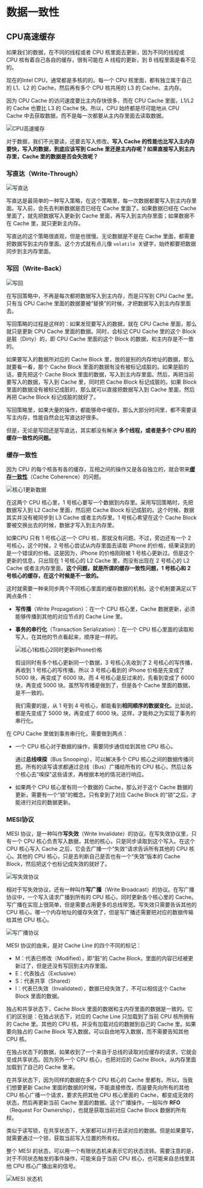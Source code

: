 # 数据一致性

## CPU高速缓存

如果我们的数据，在不同的线程或者 CPU 核里面去更新，因为不同的线程或 CPU 核有着自己各自的缓存，很有可能在 A 线程的更新，到 B 线程里面是看不见的。

现在的Intel CPU，通常都是多核的的。每一个 CPU 核里面，都有独立属于自己的 L1、L2 的 Cache，然后再有多个 CPU 核共用的 L3 的 Cache、主内存。

因为 CPU Cache 的访问速度要比主内存快很多，而在 CPU Cache 里面，L1/L2 的 Cache 也要比 L3 的 Cache 快。所以，CPU 始终都是尽可能地从 CPU Cache 中去获取数据，而不是每一次都要从主内存里面去读取数据。

![CPU高速缓存](数据一致性.assets/1591490992214.png)

对于数据，我们不光要读，还要去写入修改。**写入 Cache 的性能也比写入主内存要快，写入的数据，到底应该写到 Cache 里还是主内存呢？如果直接写入到主内存里，Cache 里的数据是否会失效呢？**

### 写直达（Write-Through）

![写直达](数据一致性.assets/1591491109260.png)

写直达是最简单的一种写入策略，在这个策略里，每一次数据都要写入到主内存里面。写入前，会先去判断数据是否已经在 Cache 里面了。如果数据已经在 Cache 里面了，就先把数据写入更新到 Cache 里面，再写入到主内存里面；如果数据不在 Cache 里，就只更新主内存。

写直达的这个策略很直观，但是也很慢。无论数据是不是在 Cache 里面，都需要把数据写到主内存里面。这个方式就有点儿像 `volatile `关键字，始终都要把数据同步到主内存里面。



### 写回（Write-Back）

![写回](数据一致性.assets/1591491228009.png)

在写回策略中，不再是每次都把数据写入到主内存，而是只写到 CPU Cache 里。只有当 CPU Cache 里面的数据要被“替换”的时候，才把数据写入到主内存里面去。

写回策略的过程是这样的：如果发现要写入的数据，就在 CPU Cache 里面，那么就只是更新 CPU Cache 里面的数据。同时，会标记 CPU Cache 里的这个 Block 是脏（Dirty）的，即 CPU Cache 里面的这个 Block 的数据，和主内存是不一致的。

如果要写入的数据所对应的 Cache Block 里，放的是别的内存地址的数据，那么就要看一看，那个 Cache Block 里面的数据有没有被标记成脏的。如果是脏的话，要先把这个 Cache Block 里面的数据，写入到主内存里面。然后，再把当前要写入的数据，写入到 Cache 里，同时把 Cache Block 标记成脏的。如果 Block 里面的数据没有被标记成脏的，那么就可以直接把数据写入到 Cache 里面，然后再把 Cache Block 标记成脏的就好了。

写回策略里，如果大量的操作，都能够命中缓存。那么大部分时间里，都不需要读写主内存，性能自然会比写直达好很多。

但是，无论是写回还是写直达，其实都没有解决 **多个线程，或者是多个 CPU 核的缓存一致性的问题。**





### 缓存一致性

因为 CPU 的每个核各有各的缓存，互相之间的操作又是各自独立的，就会带来[**缓存一致性**](https://en.wikipedia.org/wiki/Cache_coherence)（Cache Coherence）的问题。

![核心1更新数据](数据一致性.assets/1591503549097.png)

在这两个 CPU 核心里，1 号核心要写一个数据到内存里。采用写回策略时，先把数据写入到 L2 Cache 里面，然后把 Cache Block 标记成脏的。这个时候，数据其实并没有被同步到 L3 Cache 或者主内存里。1 号核心希望在这个 Cache Block 要被交换出去的时候，数据才写入到主内存里。

如果CPU 只有 1 号核心这一个 CPU 核，那就没有问题。不过，旁边还有一个 2 号核心，这个时候，2 号核心尝试从内存里面去读取 iPhone 的价格，结果读到的是一个错误的价格。这是因为，iPhone 的价格刚刚被 1 号核心更新过。但是这个更新的信息，只出现在 1 号核心的 L2 Cache 里，而没有出现在 2 号核心的 L2 Cache 或者主内存里面。**这个问题，就是所谓的缓存一致性问题，1 号核心和 2 号核心的缓存，在这个时候是不一致的。**

这时就需要一种来同步两个不同核心里面的缓存数据的机制。这个机制要满足以下两点条件：

- **写传播**（Write Propagation）：在一个 CPU 核心里，Cache 数据更新，必须能够传播到其他的对应节点的 Cache Line 里。

- **事务的串行化**（Transaction Serialization）：在一个 CPU 核心里面的读取和写入，在其他的节点看起来，顺序是一样的。

  ![核心1和核心2同时更新iPhone价格](数据一致性.assets/1591503968691.png)

  假设同时有多个核心更新同一个数据，3 号核心先收到了 2 号核心的写传播，再收到 1 号核心的写传播。所以 3 号核心看到的 iPhone 价格是先变成了 5000 块，再变成了 6000 块。而 4 号核心是反过来的，先看到变成了 6000 块，再变成 5000 块。虽然写传播是做到了，但是各个 Cache 里面的数据，是不一致的。

  我们需要的是，从 1 号到 4 号核心，都能看到**相同顺序的数据变化**。比如说，都是先变成了 5000 块，再变成了 6000 块。这样，才能称之为实现了事务的串行化。

在 CPU Cache 里做到事务串行化，需要做到两点：

- 一个 CPU 核心对于数据的操作，需要同步通信给到其他 CPU 核心。

  通过**总线嗅探**（Bus Snooping），可以解决多个 CPU 核心之间的数据传播问题。所有的读写请求都通过总线（Bus）广播给所有的 CPU 核心，然后让各个核心去“嗅探”这些请求，再根据本地的情况进行响应。

- 如果两个 CPU 核心里有同一个数据的 Cache，那么对于这个 Cache 数据的更新，需要有一个“锁”的概念。只有拿到了对应 Cache Block 的“锁”之后，才能进行对应的数据更新。



### MESI协议

MESI 协议，是一种叫作**写失效**（Write Invalidate）的协议。在写失效协议里，只有一个 CPU 核心负责写入数据，其他的核心，只是同步读取到这个写入。在这个 CPU 核心写入 Cache 之后，它会去广播一个“失效”请求告诉所有其他的 CPU 核心。其他的 CPU 核心，只是去判断自己是否也有一个“失效”版本的 Cache Block，然后把这个也标记成失效的就好了。

![写失效协议](数据一致性.assets/1591504973593.png)

相对于写失效协议，还有一种叫作**写广播**（Write Broadcast）的协议。在写广播协议中，一个写入请求广播到所有的 CPU 核心，同时更新各个核心里的 Cache。写广播在实现上很简单，但是需要占用更多的总线带宽。写失效只需要告诉其他的 CPU 核心，哪一个内存地址的缓存失效了，但是写广播还需要把对应的数据传输给其他 CPU 核心。

![写广播协议](数据一致性.assets/1591504999734.png)

MESI 协议的由来，是对 Cache Line 的四个不同的标记：

- M：代表已修改（Modified），即“脏”的 Cache Block，里面的内容已经被更新过了，但是还没有写回到主内存里面。
- E：代表独占（Exclusive）
- S：代表共享（Shared）
- I：代表已失效（Invalidated），数据已经失效了，不可以相信这个 Cache Block 里面的数据。

独占和共享状态下，Cache Block 里面的数据和主内存里面的数据是一致的。它们的区别是：在独占状态下，对应的 Cache Line 只加载到了当前 CPU 核所拥有的 Cache 里。其他的 CPU 核，并没有加载对应的数据到自己的 Cache 里。如果要向独占的 Cache Block 写入数据，可以自由地写入数据，而不需要告知其他 CPU 核。

在独占状态下的数据，如果收到了一个来自于总线的读取对应缓存的请求，它就会变成共享状态。因为另外一个 CPU 核心，也把对应的 Cache Block，从内存里面加载到了自己的 Cache 里来。

在共享状态下，因为同样的数据在多个 CPU 核心的 Cache 里都有。所以，当我们想要更新 Cache 里面的数据的时候，不能直接修改，而是要先向所有的其他 CPU 核心广播一个请求，要求先把其他 CPU 核心里面的 Cache，都变成无效的状态，然后再更新当前 Cache 里面的数据。这个广播操作，一般叫作 **RFO**（Request For Ownership），也就是获取当前对应 Cache Block 数据的所有权。

类似于读写锁，在共享状态下，大家都可以并行去读对应的数据。但是如果要写，就需要通过一个锁，获取当前写入位置的所有权。

整个 MESI 的状态，可以用一个有限状态机来表示它的状态流转。需要注意的是，对于不同状态触发的事件操作，可能来自于当前 CPU 核心，也可能来自总线里其他 CPU 核心广播出来的信号。

![MESI 状态机](数据一致性.assets/1591505661104.png)

